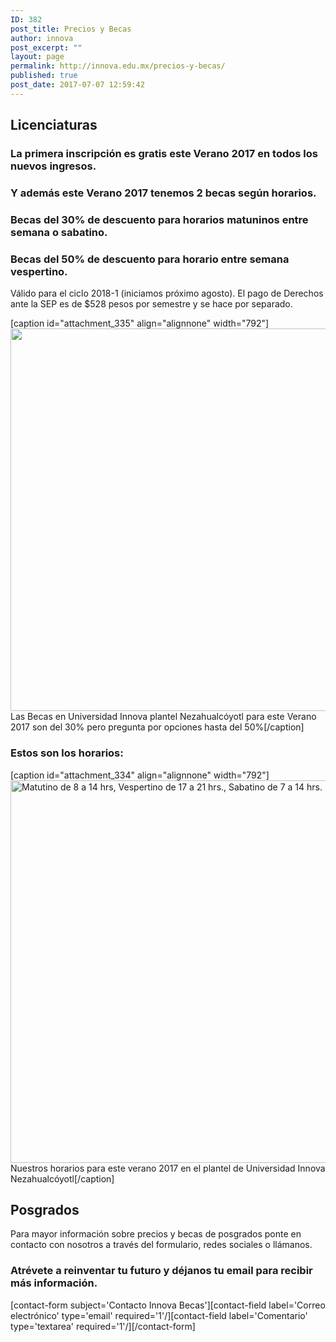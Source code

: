 ```yaml
---
ID: 382
post_title: Precios y Becas
author: innova
post_excerpt: ""
layout: page
permalink: http://innova.edu.mx/precios-y-becas/
published: true
post_date: 2017-07-07 12:59:42
---
```

## Licenciaturas

### La primera inscripción es gratis este Verano 2017 en todos los nuevos ingresos.

### Y además este **Verano 2017** tenemos 2 becas según horarios.

### Becas del **30%** de descuento para horarios matuninos entre semana o sabatino.

### Becas del **50%** de descuento para horario entre semana vespertino.

Válido para el ciclo 2018-1 (iniciamos próximo agosto).
El pago de Derechos ante la SEP es de $528 pesos por semestre y se hace por separado.

[caption id="attachment_335" align="alignnone" width="792"]<img src="http://innova.edu.mx/wp-content/uploads/2017/06/PromocionVerano2017.png" alt="" width="792" height="612" class="size-full wp-image-335" /> Las Becas en Universidad Innova plantel Nezahualcóyotl para este Verano 2017 son del 30% pero pregunta por opciones hasta del 50%[/caption]

### Estos son los horarios:

[caption id="attachment_334" align="alignnone" width="792"]<img src="http://innova.edu.mx/wp-content/uploads/2017/06/PromocionVerano2017Horarios.png" alt="Matutino de 8 a 14 hrs, Vespertino de 17 a 21 hrs., Sabatino de 7 a 14 hrs." width="792" height="612" class="size-full wp-image-334" /> Nuestros horarios para este verano 2017 en el plantel de Universidad Innova Nezahualcóyotl[/caption]

## Posgrados

Para mayor información sobre precios y becas de posgrados ponte en contacto con nosotros a través del formulario, redes sociales o llámanos.

### **Atrévete a reinventar tu futuro** y déjanos tu email para recibir más información.

 [contact-form subject='Contacto Innova Becas'][contact-field label='Correo electrónico' type='email' required='1'/][contact-field label='Comentario' type='textarea' required='1'/][/contact-form]